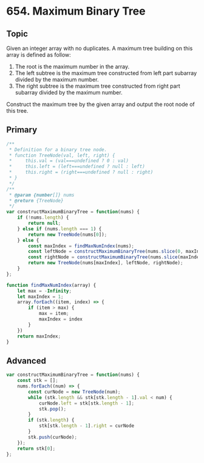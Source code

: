 # 654. Maximum Binary Tree

## Topic

Given an integer array with no duplicates. A maximum tree building on this array is defined as follow:

1. The root is the maximum number in the array.
2. The left subtree is the maximum tree constructed from left part subarray divided by the maximum number.
3. The right subtree is the maximum tree constructed from right part subarray divided by the maximum number.

Construct the maximum tree by the given array and output the root node of this tree.

## Primary

```js
/**
 * Definition for a binary tree node.
 * function TreeNode(val, left, right) {
 *     this.val = (val===undefined ? 0 : val)
 *     this.left = (left===undefined ? null : left)
 *     this.right = (right===undefined ? null : right)
 * }
 */
/**
 * @param {number[]} nums
 * @return {TreeNode}
 */
var constructMaximumBinaryTree = function(nums) {
    if (!nums.length) {
        return null;
    } else if (nums.length === 1) {
        return new TreeNode(nums[0]);
    } else {
        const maxIndex = findMaxNumIndex(nums);
        const leftNode = constructMaximumBinaryTree(nums.slice(0, maxIndex));
        const rightNode = constructMaximumBinaryTree(nums.slice(maxIndex+1, nums.length));
        return new TreeNode(nums[maxIndex], leftNode, rightNode);
    }
};

function findMaxNumIndex(array) {
    let max = -Infinity;
    let maxIndex = 1;
    array.forEach((item, index) => {
        if (item > max) {
            max = item;
            maxIndex = index
        }
    })
    return maxIndex;
}
```

## Advanced

```js
var constructMaximumBinaryTree = function(nums) {
    const stk = [];
    nums.forEach((num) => {
        const curNode = new TreeNode(num);
        while (stk.length && stk[stk.length - 1].val < num) {
            curNode.left = stk[stk.length - 1];
            stk.pop();
        }
        if (stk.length) {
            stk[stk.length - 1].right = curNode
        }
        stk.push(curNode);
    });
    return stk[0];
};
```

